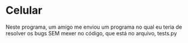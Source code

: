 # Celular
Neste programa, um amigo me enviou um programa no qual eu teria de resolver os bugs SEM mexer no código, que está no arquivo, tests.py
